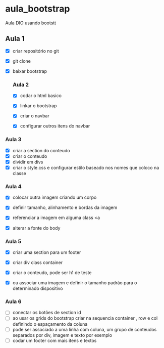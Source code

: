 # aula_bootstrap
Aula DIO usando bootstt

## Aula 1 ##

- [x] criar repositório no git

- [x] git clone 

- [x] baixar bootstrap

  ### Aula 2 ###

  - [x] codar o html basico

  - [x] linkar o bootstrap

  - [x] criar o navbar

  - [x] configurar outros itens do navbar 

    

    

  

  

### Aula 3 ###

- [x] criar a section do conteudo
- [x] criar o conteudo
- [x] dividir em divs 
- [x] criar o style.css e configurar estilo baseado nos nomes que coloco na classe

### Aula 4 ### 

- [x] colocar outra imagem criando um corpo
- [x] definir tamanho, alinhamento e bordas da imagem 
- [x] referenciar a imagem em alguma class <a 
- [x] alterar a fonte do body 



### Aula 5 ###

- [x] criar uma section para um footer 
- [x] criar div class container 
- [x] criar o conteudo, pode ser h1 de teste
- [x] ou associar uma imagem e definir o tamanho padrão para o determinado dispositivo



### Aula 6 ###

- [ ] conectar os botões de section id 
- [ ] ao usar os grids do bootstrap criar na sequencia container , row e col definindo o espaçamento da coluna
- [ ] pode ser associado a uma linha com coluna, um grupo de conteudos separados por div, imagem e texto por exemplo
- [ ] codar um footer com mais itens e textos 